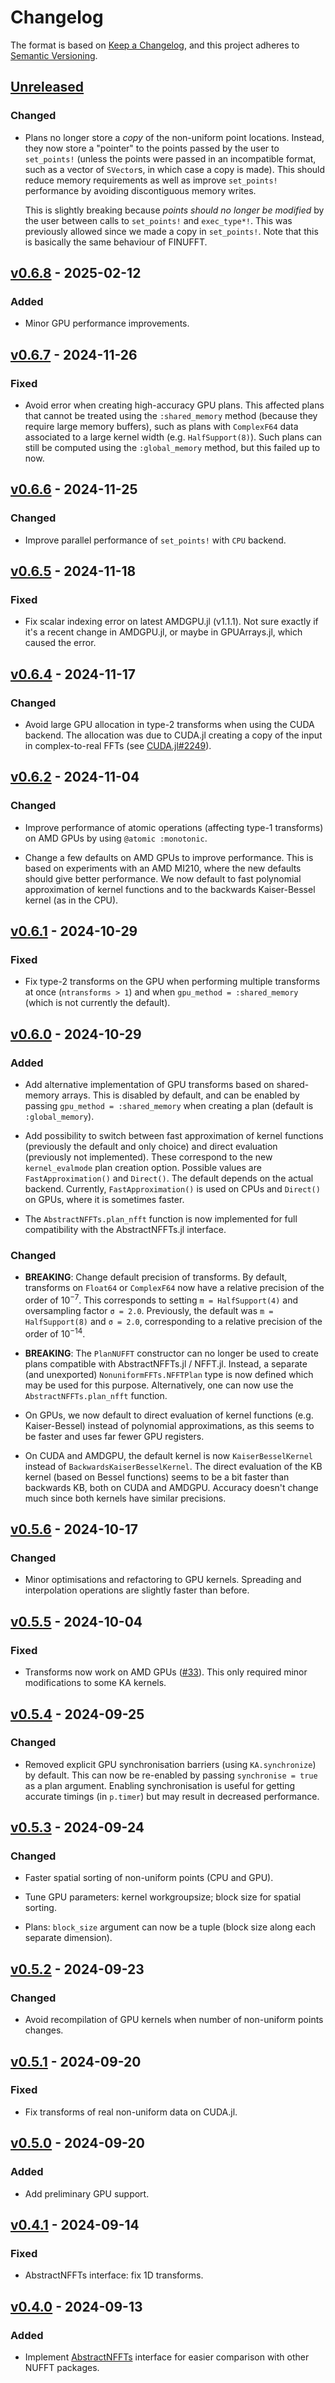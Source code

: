 # Changelog

The format is based on [Keep a Changelog](https://keepachangelog.com/en/1.1.0/),
and this project adheres to [Semantic Versioning](https://semver.org/spec/v2.0.0.html).

## [Unreleased]

### Changed

- Plans no longer store a _copy_ of the non-uniform point locations. Instead,
  they now store a "pointer" to the points passed by the user to `set_points!`
  (unless the points were passed in an incompatible format, such as a vector of
  `SVector`s, in which case a copy is made). This should reduce memory
  requirements as well as improve `set_points!` performance by avoiding discontiguous
  memory writes.

  This is slightly breaking because _points should no longer be modified_ by the
  user between calls to `set_points!` and `exec_type*!`. This was previously allowed
  since we made a copy in `set_points!`. Note that this is basically the same
  behaviour of FINUFFT.

## [v0.6.8] - 2025-02-12

### Added

- Minor GPU performance improvements.

## [v0.6.7] - 2024-11-26

### Fixed

- Avoid error when creating high-accuracy GPU plans.
  This affected plans that cannot be treated using the `:shared_memory` method
  (because they require large memory buffers), such as plans with `ComplexF64`
  data associated to a large kernel width (e.g. `HalfSupport(8)`). Such plans
  can still be computed using the `:global_memory` method, but this failed up to now.

## [v0.6.6] - 2024-11-25

### Changed

- Improve parallel performance of `set_points!` with `CPU` backend.

## [v0.6.5] - 2024-11-18

### Fixed

- Fix scalar indexing error on latest AMDGPU.jl (v1.1.1).
  Not sure exactly if it's a recent change in AMDGPU.jl, or maybe in GPUArrays.jl, which caused the error.

## [v0.6.4] - 2024-11-17

### Changed

- Avoid large GPU allocation in type-2 transforms when using the CUDA backend.
  The allocation was due to CUDA.jl creating a copy of the input in complex-to-real FFTs
  (see [CUDA.jl#2249](https://github.com/JuliaGPU/CUDA.jl/issues/2249)).

## [v0.6.2] - 2024-11-04

### Changed

- Improve performance of atomic operations (affecting type-1 transforms) on AMD
  GPUs by using `@atomic :monotonic`.

- Change a few defaults on AMD GPUs to improve performance.
  This is based on experiments with an AMD MI210, where the new defaults should give better performance.
  We now default to fast polynomial approximation of kernel functions and to
  the backwards Kaiser-Bessel kernel (as in the CPU).

## [v0.6.1] - 2024-10-29

### Fixed

- Fix type-2 transforms on the GPU when performing multiple transforms at once
  (`ntransforms > 1`) and when `gpu_method = :shared_memory` (which is not currently the default).

## [v0.6.0] - 2024-10-29

### Added

- Add alternative implementation of GPU transforms based on shared-memory arrays.
  This is disabled by default, and can be enabled by passing `gpu_method = :shared_memory` when creating a plan (default is `:global_memory`).

- Add possibility to switch between fast approximation of kernel functions
  (previously the default and only choice) and direct evaluation (previously not implemented).
  These correspond to the new `kernel_evalmode` plan creation option.
  Possible values are `FastApproximation()` and `Direct()`.
  The default depends on the actual backend.
  Currently, `FastApproximation()` is used on CPUs and `Direct()` on GPUs,
  where it is sometimes faster.

- The `AbstractNFFTs.plan_nfft` function is now implemented for full compatibility with the AbstractNFFTs.jl interface.

### Changed

- **BREAKING**: Change default precision of transforms.
  By default, transforms on `Float64` or `ComplexF64` now have a relative precision of the order of $10^{-7}$.
  This corresponds to setting `m = HalfSupport(4)` and oversampling factor `σ = 2.0`.
  Previously, the default was `m = HalfSupport(8)` and `σ = 2.0`, corresponding
  to a relative precision of the order of $10^{-14}$.

- **BREAKING**: The `PlanNUFFT` constructor can no longer be used to create
  plans compatible with AbstractNFFTs.jl / NFFT.jl.
  Instead, a separate (and unexported) `NonuniformFFTs.NFFTPlan` type is now
  defined which may be used for this purpose.
  Alternatively, one can now use the `AbstractNFFTs.plan_nfft` function.

- On GPUs, we now default to direct evaluation of kernel functions (e.g.
  Kaiser-Bessel) instead of polynomial approximations, as this seems to be
  faster and uses far fewer GPU registers.

- On CUDA and AMDGPU, the default kernel is now `KaiserBesselKernel` instead of `BackwardsKaiserBesselKernel`.
  The direct evaluation of the KB kernel (based on Bessel functions) seems to be a bit faster than backwards KB, both on CUDA and AMDGPU.
  Accuracy doesn't change much since both kernels have similar precisions.

## [v0.5.6] - 2024-10-17

### Changed

- Minor optimisations and refactoring to GPU kernels.
  Spreading and interpolation operations are slightly faster than before.

## [v0.5.5] - 2024-10-04

### Fixed

- Transforms now work on AMD GPUs ([#33](https://github.com/jipolanco/NonuniformFFTs.jl/pull/33)).
  This only required minor modifications to some KA kernels.

## [v0.5.4] - 2024-09-25

### Changed

- Removed explicit GPU synchronisation barriers (using `KA.synchronize`) by default.
  This can now be re-enabled by passing `synchronise = true` as a plan argument.
  Enabling synchronisation is useful for getting accurate timings (in `p.timer`) but
  may result in decreased performance.

## [v0.5.3] - 2024-09-24

### Changed

- Faster spatial sorting of non-uniform points (CPU and GPU).

- Tune GPU parameters: kernel workgroupsize; block size for spatial sorting.

- Plans: `block_size` argument can now be a tuple (block size along each separate dimension).

## [v0.5.2] - 2024-09-23

### Changed

- Avoid recompilation of GPU kernels when number of non-uniform points changes.

## [v0.5.1] - 2024-09-20

### Fixed

- Fix transforms of real non-uniform data on CUDA.jl.

## [v0.5.0] - 2024-09-20

### Added

- Add preliminary GPU support.

## [v0.4.1] - 2024-09-14

### Fixed

- AbstractNFFTs interface: fix 1D transforms.

## [v0.4.0] - 2024-09-13

### Added

- Implement [AbstractNFFTs](https://juliamath.github.io/NFFT.jl/stable/abstract/)
  interface for easier comparison with other NUFFT packages.

  [unreleased]: https://github.com/jipolanco/NonuniformFFTs.jl/compare/v0.6.8...HEAD
  [v0.6.8]: https://github.com/jipolanco/NonuniformFFTs.jl/releases/tag/v0.6.8
  [v0.6.7]: https://github.com/jipolanco/NonuniformFFTs.jl/releases/tag/v0.6.7
  [v0.6.6]: https://github.com/jipolanco/NonuniformFFTs.jl/releases/tag/v0.6.6
  [v0.6.5]: https://github.com/jipolanco/NonuniformFFTs.jl/releases/tag/v0.6.5
  [v0.6.4]: https://github.com/jipolanco/NonuniformFFTs.jl/releases/tag/v0.6.4
  [v0.6.2]: https://github.com/jipolanco/NonuniformFFTs.jl/releases/tag/v0.6.2
  [v0.6.1]: https://github.com/jipolanco/NonuniformFFTs.jl/releases/tag/v0.6.1
  [v0.6.0]: https://github.com/jipolanco/NonuniformFFTs.jl/releases/tag/v0.6.0
  [v0.5.6]: https://github.com/jipolanco/NonuniformFFTs.jl/releases/tag/v0.5.6
  [v0.5.5]: https://github.com/jipolanco/NonuniformFFTs.jl/releases/tag/v0.5.5
  [v0.5.4]: https://github.com/jipolanco/NonuniformFFTs.jl/releases/tag/v0.5.4
  [v0.5.3]: https://github.com/jipolanco/NonuniformFFTs.jl/releases/tag/v0.5.3
  [v0.5.2]: https://github.com/jipolanco/NonuniformFFTs.jl/releases/tag/v0.5.2
  [v0.5.1]: https://github.com/jipolanco/NonuniformFFTs.jl/releases/tag/v0.5.1
  [v0.5.0]: https://github.com/jipolanco/NonuniformFFTs.jl/releases/tag/v0.5.0
  [v0.4.1]: https://github.com/jipolanco/NonuniformFFTs.jl/releases/tag/v0.4.1
  [v0.4.0]: https://github.com/jipolanco/NonuniformFFTs.jl/releases/tag/v0.4.0
